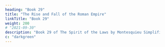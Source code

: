 ```yaml
---
heading: "Book 29"
title: "The Rise and Fall of the Roman Empire"
linkTitle: "Book 29"
weight: 200
# "2021-09-30"
description: "Book 29 of The Spirit of the Laws by Montesquieu Simplified in 19 chapters"
c: "darkgreen"
---
```

